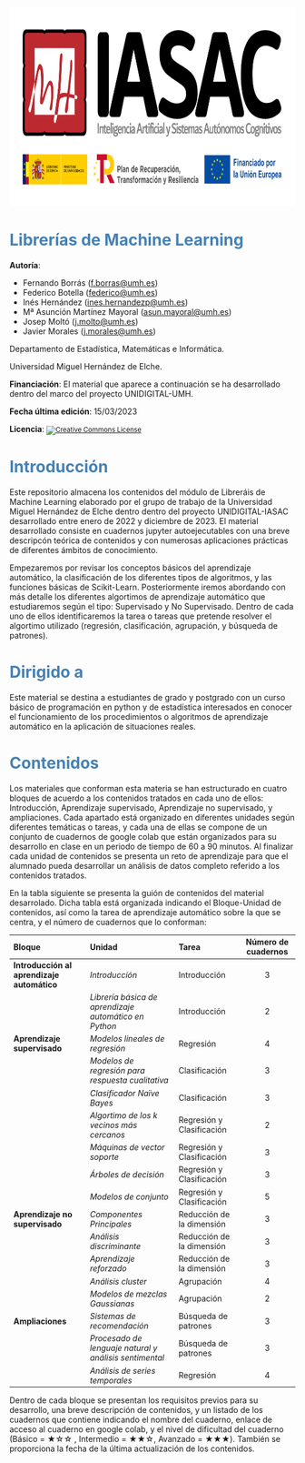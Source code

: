 <small><img src=https://raw.githubusercontent.com/ia4legos/MachineLearning/main/images/IASAC-UMH.png width="650" height="350"></small>

# <font color='steelblue'> Librerías de Machine Learning</font>

**Autoría**: 

*   Fernando Borrás (f.borras@umh.es)
*   Federico Botella (federico@umh.es)
*   Inés Hernández (ines.hernandezp@umh.es)
*   Mª Asunción Martínez Mayoral (asun.mayoral@umh.es)
*   Josep Moltó (j.molto@umh.es)
*   Javier Morales (j.morales@umh.es) 

Departamento de Estadística, Matemáticas e Informática. 

Universidad Miguel Hernández de Elche. 


**Financiación**: El material que aparece a continuación se ha desarrollado dentro del marco del proyecto UNIDIGITAL-UMH.

**Fecha última edición**: 15/03/2023

**Licencia**: <small><a rel="license" href="http://creativecommons.org/licenses/by-sa/4.0/"><img alt="Creative Commons License" style="border-width:0" src="https://i.creativecommons.org/l/by-sa/4.0/88x31.png" /></a><br /></small>

# <font color="steelblue">Introducción</font>

Este repositorio almacena los contenidos del módulo de Libreráis de Machine Learning elaborado por el grupo de trabajo de la Universidad Miguel Hernández de Elche dentro dentro del proyecto UNIDIGITAL-IASAC desarrollado entre enero de 2022 y diciembre de 2023. El material desarrollado consiste en cuadernos jupyter autoejecutables con una breve descripcón teórica de contenidos y con numerosas aplicaciones prácticas de diferentes ámbitos de conocimiento.

Empezaremos por revisar los conceptos básicos del aprendizaje automático, la clasificación de los diferentes tipos de algoritmos, y las funciones básicas de Scikit-Learn. Posteriormente iremos abordando con más detalle los diferentes algortimos de aprendizaje automático que estudiaremos según el tipo: Supervisado y No Supervisado. Dentro de cada uno de ellos identificaremos la tarea o tareas que pretende resolver el algortimo utilizado (regresión, clasificación, agrupación, y búsqueda de patrones).  

# <font color="steelblue">Dirigido a</font>

Este material se destina a estudiantes de grado y postgrado con un curso básico de programación en python y de estadística interesados en conocer el funcionamiento de los procedimientos o algoritmos de aprendizaje automático en la aplicación de situaciones reales. 

# <font color="steelblue">Contenidos</font>

Los materiales que conforman esta materia se han estructurado en cuatro bloques de acuerdo a los contenidos tratados en cada uno de  ellos: Introducción, Aprendizaje supervisado, Aprendizaje no supervisado, y ampliaciones. Cada apartado está organizado en diferentes unidades según diferentes temáticas o tareas, y cada una de ellas se compone de un conjunto de cuadernos de google colab que están organizados para su desarrollo en clase en un periodo de tiempo de 60 a 90 minutos. Al finalizar cada unidad de contenidos se presenta un reto de aprendizaje para que el alumnado pueda desarrollar un análisis  de datos completo referido a los contenidos tratados.

En la tabla siguiente se presenta la guión de contenidos del material desarrolado. Dicha tabla está organizada indicando el Bloque-Unidad de contenidos, así como la tarea de aprendizaje automático sobre la que se centra, y el número de cuadernos que lo conforman:

|  Bloque                            | Unidad   | Tarea  |Número de cuadernos  |
| :--------------------------------- | :----------- | :----------- | :-----------: | 
|**Introducción al aprendizaje automático**  | *Introducción*    | Introducción | 3 | 
|                                        | *Librería básica de aprendizaje automático en Python* | Introducción | 2 | 
|**Aprendizaje supervisado** | *Modelos lineales de regresión*  | Regresión | 4 |
|                        | *Modelos de regresión para respuesta cualitativa* | Clasificación | 3 |
|                        | *Clasificador Naïve Bayes* | Clasificación | 3 |
|                        | *Algortimo de los k vecinos más cercanos* | Regresión y Clasificación | 2 |
|                        | *Máquinas de vector soporte* | Regresión y Clasificación | 3 |
|                        | *Árboles de decisión* | Regresión y Clasificación | 3 |
|                        | *Modelos de conjunto* | Regresión y Clasificación | 5 |
|**Aprendizaje no supervisado** | *Componentes Principales*  | Reducción de la dimensión | 3 |
| | *Análisis discriminante*  | Reducción de la dimensión | 3 |
| | *Aprendizaje reforzado*  | Reducción de la dimensión | 3 |
| | *Análisis cluster*  | Agrupación | 4 |
| | *Modelos de mezclas Gaussianas*  | Agrupación | 2 |
| **Ampliaciones**| *Sistemas de recomendación*  | Búsqueda de patrones | 3 |
| | *Procesado de lenguaje natural y análisis sentimental* | Búsqueda de patrones | 3 |
| | *Análisis de series temporales*  | Regresión | 4 |


Dentro de cada bloque se presentan los requisitos previos para su desarrollo, una breve descripción de contenidos, y un listado de los cuadernos que contiene indicando el nombre del cuaderno, enlace de acceso al cuaderno en google colab, y el nivel de dificultad del cuaderno (Básico = ★☆☆ , Intermedio = ★★☆, Avanzado = ★★★). También se proporciona la fecha de la última actualización de los contenidos.
